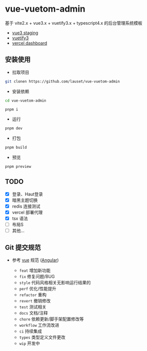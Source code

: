 # vue-vuetom-admin

基于 vite2.x + vue3.x + vuetify3.x + typescript4.x 的后台管理系统模板

- [vue3 staging](https://staging-cn.vuejs.org/guide/introduction.html)
- [vuetify3](https://next.vuetifyjs.com/en/getting-started/installation/)
- [vercel dashboard](https://vercel.com/dashboard)


## 安装使用

- 拉取项目

```bash
git clonen https://github.com/lauset/vue-vuetom-admin
```

- 安装依赖

```bash
cd vue-vuetom-admin

pnpm i
```

- 运行

```bash
pnpm dev
```

- 打包

```bash
pnpm build
```

- 预览

```bash
pnpm preview
```

## TODO

- [x] 登录、Haut登录
- [x] 暗黑主题切换
- [x] redis 连接测试
- [x] vercel 部署代理
- [x] tsx 语法
- [ ] 布局S
- [ ] 其他...

## Git 提交规范

- 参考 [vue](https://github.com/vuejs/vue/blob/dev/.github/COMMIT_CONVENTION.md) 规范 ([Angular](https://github.com/conventional-changelog/conventional-changelog/tree/master/packages/conventional-changelog-angular))

  - `feat` 增加新功能
  - `fix` 修复问题/BUG
  - `style` 代码风格相关无影响运行结果的
  - `perf` 优化/性能提升
  - `refactor` 重构
  - `revert` 撤销修改
  - `test` 测试相关
  - `docs` 文档/注释
  - `chore` 依赖更新/脚手架配置修改等
  - `workflow` 工作流改进
  - `ci` 持续集成
  - `types` 类型定义文件更改
  - `wip` 开发中
